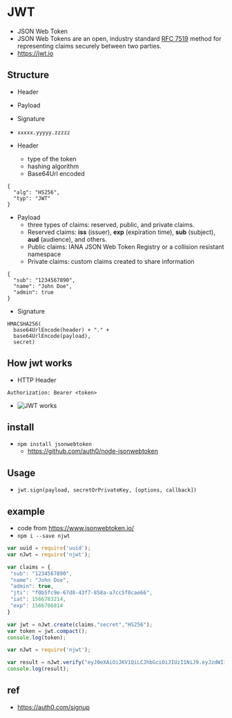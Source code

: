 # JWT
* JSON Web Token
* JSON Web Tokens are an open, industry standard [RFC 7519](https://tools.ietf.org/html/rfc7519) method for representing claims securely between two parties.
* https://jwt.io

## Structure
* Header
* Payload
* Signature
* `xxxxx.yyyyy.zzzzz`

* Header
  * type of the token
  * hashing algorithm
  * Base64Url encoded

```
{
  "alg": "HS256",
  "typ": "JWT"
}
```

* Payload
  * three types of claims: reserved, public, and private claims.
  * Reserved claims:  **iss** (issuer), **exp** (expiration time), **sub** (subject), **aud** (audience), and others.
  * Public claims: IANA JSON Web Token Registry or a collision resistant namespace
  * Private claims: custom claims created to share information

```
{
  "sub": "1234567890",
  "name": "John Doe",
  "admin": true
}
```

* Signature

```
HMACSHA256(
  base64UrlEncode(header) + "." +
  base64UrlEncode(payload),
  secret)
```

## How jwt works
* HTTP Header

```
Authorization: Bearer <token>
```
* <img src="https://cdn.auth0.com/content/jwt/jwt-diagram.png" alt="JWT works" class="img"/>


## install
* `npm install jsonwebtoken`
  * https://github.com/auth0/node-jsonwebtoken

## Usage
* `jwt.sign(payload, secretOrPrivateKey, [options, callback])`

## example

* code from https://www.jsonwebtoken.io/
* `npm i --save njwt`

```js
var uuid = require('uuid');
var nJwt = require('njwt');

var claims = {
 "sub": "1234567890",
 "name": "John Doe",
 "admin": true,
 "jti": "f0b5fc9e-67d8-43f7-858a-a7cc5f0cae66",
 "iat": 1566783214,
 "exp": 1566786814
}

var jwt = nJwt.create(claims,"secret","HS256");
var token = jwt.compact();
console.log(token);
```

```js
var nJwt = require('njwt');

var result = nJwt.verify("eyJ0eXAiOiJKV1QiLCJhbGciOiJIUzI1NiJ9.eyJzdWIiOiIxMjM0NTY3ODkwIiwibmFtZSI6IkpvaG4gRG9lIiwiYWRtaW4iOnRydWUsImp0aSI6ImYwYjVmYzllLTY3ZDgtNDNmNy04NThhLWE3Y2M1ZjBjYWU2NiIsImlhdCI6MTU2Njc4MzIxNCwiZXhwIjoxNTY2Nzg2ODE0fQ.CZSC2L3vB0dGlH_3EUTt_98iR70gMsDalOF-uuNvmPk","secret", 'HS256');
console.log(result);
```

## ref
* https://auth0.com/signup

